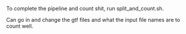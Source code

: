 To complete the pipeline and count shit, run split_and_count.sh.  

Can go in and change the gtf files and what the input file names are to count well.
